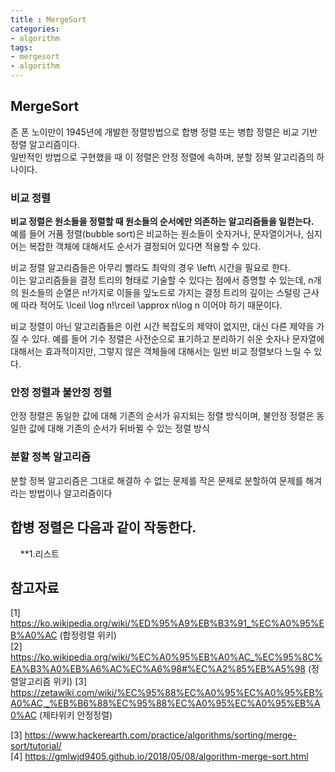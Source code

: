 ```yaml
---
title : MergeSort 
categories:
- algorithm
tags: 
- mergesort
- algorithm
---
```


## MergeSort
존 폰 노이만이 1945년에 개발한 정렬방법으로 합병 정렬 또는 병합 정렬은 비교 기반 정렬 알고리즘이다.  
일반적인 방법으로 구현했을 때 이 정렬은 안정 정렬에 속하며, 분할 정복 알고리즘의 하나이다.  

### 비교 정렬
**비교 정렬은 원소들을 정렬할 때 원소들의 순서에만 의존하는 알고리즘들을 일컫는다.**  
예를 들어 거품 정렬(bubble sort)은 비교하는 원소들이 숫자거나, 문자열이거나, 심지어는 복잡한 객체에 대해서도 순서가 결정되어 있다면 적용할 수 있다.  
  
비교 정렬 알고리즘들은 아무리 빨라도 최악의 경우 \left\ 시간을 필요로 한다.  
이는 알고리즘들을 결정 트리의 형태로 기술할 수 있다는 점에서 증명할 수 있는데, n개의 원소들의 순열은 n!가지로 
이들을 잎노드로 가지는 결정 트리의 깊이는 스털링 근사에 따라 적어도 \lceil \log n!\rceil \approx n\log n 이어야 하기 때문이다.  
  
비교 정렬이 아닌 알고리즘들은 이런 시간 복잡도의 제약이 없지만, 대신 다른 제약을 가질 수 있다. 예를 들어 기수 정렬은 사전순으로 표기하고 분리하기 쉬운 
숫자나 문자열에 대해서는 효과적이지만, 그렇지 않은 객체들에 대해서는 일반 비교 정렬보다 느릴 수 있다.  

### 안정 정렬과 불안정 정렬
안정 정렬은 동일한 값에 대해 기존의 순서가 유지되는 정렬 방식이며,  불안정 정렬은 동일한 값에 대해 기존의 순서가 뒤바뀔 수 있는 정렬 방식  

### 분할 정복 알고리즘
분할 정복 알고리즘은 그대로 해결하 수 없는 문제를 작은 문제로 분할하여 문제를 해겨라는 방법이나 알고리즘이다

## 합병 정렬은 다음과 같이 작동한다.
&nbsp;&nbsp;&nbsp;&nbsp;**1.리스트
&nbsp;&nbsp;&nbsp;&nbsp;

## 참고자료
[1] https://ko.wikipedia.org/wiki/%ED%95%A9%EB%B3%91_%EC%A0%95%EB%A0%AC  (합정령렬 위키)  
[2] https://ko.wikipedia.org/wiki/%EC%A0%95%EB%A0%AC_%EC%95%8C%EA%B3%A0%EB%A6%AC%EC%A6%98#%EC%A2%85%EB%A5%98  (정렬알고리즘 위키)
[3] https://zetawiki.com/wiki/%EC%95%88%EC%A0%95%EC%A0%95%EB%A0%AC,_%EB%B6%88%EC%95%88%EC%A0%95%EC%A0%95%EB%A0%AC  (제타위키 안정정렬)

[3] https://www.hackerearth.com/practice/algorithms/sorting/merge-sort/tutorial/  
[4] https://gmlwjd9405.github.io/2018/05/08/algorithm-merge-sort.html  
